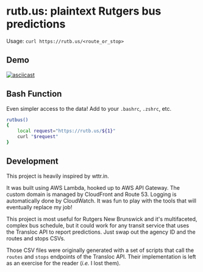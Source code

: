 # rutb.us: plaintext Rutgers bus predictions

Usage: `curl https://rutb.us/<route_or_stop>`

## Demo

[![asciicast](https://asciinema.org/a/oLY2y68wFNxWx1AplAArY13PJ.svg)](https://asciinema.org/a/oLY2y68wFNxWx1AplAArY13PJ)

## Bash Function

Even simpler access to the data! Add to your `.bashrc`, `.zshrc`, etc.

```bash
rutbus()
{
    local request="https://rutb.us/${1}"
    curl "$request"
}
```

## Development

This project is heavily inspired by wttr.in.

It was built using AWS Lambda, hooked up to AWS API Gateway. The custom domain is managed by CloudFront and Route 53. Logging is automatically done by CloudWatch. It was fun to play with the tools that will eventually replace my job!

This project is most useful for Rutgers New Brunswick and it's multifaceted, complex bus schedule, but it could work for any transit service that uses the Transloc API to report predictions. Just swap out the agency ID and the routes and stops CSVs.

Those CSV files were originally generated with a set of scripts that call the `routes` and `stops` endpoints of the Transloc API. Their implementation is left as an exercise for the reader (_i.e._ I lost them).